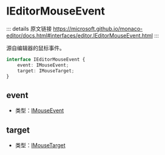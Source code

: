 # IEditorMouseEvent
        
::: details 原文链接
https://microsoft.github.io/monaco-editor/docs.html#interfaces/editor.IEditorMouseEvent.html
:::

源自编辑器的鼠标事件。

```ts
interface IEditorMouseEvent {
    event: IMouseEvent;
    target: IMouseTarget;
}
```
## event
- 类型：[IMouseEvent](/api/IMouseEvent.md)

## target
- 类型：[IMouseTarget](/api/editor/IMouseTarget.md)
